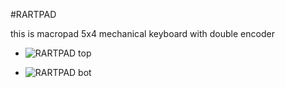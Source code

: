 #RARTPAD

this is macropad 5x4 mechanical keyboard with double encoder

* ![RARTPAD top](https://user-images.githubusercontent.com/30220306/84770444-c2ed2a00-b001-11ea-9f7b-f532ec736083.png)

* ![RARTPAD bot](https://user-images.githubusercontent.com/30220306/84770579-02b41180-b002-11ea-982f-df855f738ccf.png)
